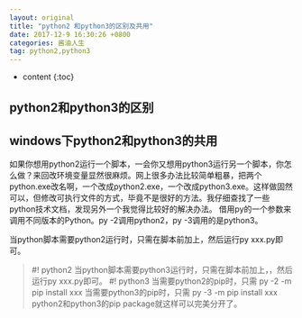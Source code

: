 ```yaml
---
layout: original
title: "python2 和python3的区别及共用"
date: 2017-12-9 16:30:26 +0800 
categories: 酱油人生
tag: python2,python3
---
```

* content
{:toc}


<!-- more -->
## python2和python3的区别

## windows下python2和python3的共用

如果你想用python2运行一个脚本，一会你又想用python3运行另一个脚本，你怎么做？来回改环境变量显然很麻烦。网上很多办法比较简单粗暴，把两个python.exe改名啊，一个改成python2.exe，一个改成python3.exe。这样做固然可以，但修改可执行文件的方式，毕竟不是很好的方法。我仔细查找了一些python技术文档，发现另外一个我觉得比较好的解决办法。
借用py的一个参数来调用不同版本的Python。py -2调用python2，py -3调用的是python3。

当python脚本需要python2运行时，只需在脚本前加上，然后运行py xxx.py即可。
> #! python2
当python脚本需要python3运行时，只需在脚本前加上，，然后运行py xxx.py即可。
> #! python3
当需要python2的pip时，只需
> py -2 -m pip install xxx
当需要python3的pip时，只需
> py -3 -m pip install xxx
python2和python3的pip package就这样可以完美分开了。
